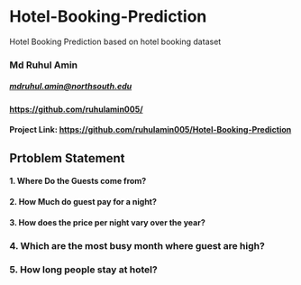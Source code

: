 # Hotel-Booking-Prediction
Hotel Booking Prediction based on hotel booking dataset
### Md Ruhul Amin
##### mdruhul.amin@northsouth.edu
#### https://github.com/ruhulamin005/
#### Project Link: https://github.com/ruhulamin005/Hotel-Booking-Prediction


## Prtoblem Statement
#### 1. Where Do the Guests come from?
#### 2. How Much do guest pay for a night?
#### 3. How does the price per night vary over the year?
### 4. Which are the most busy month where guest are high? 
### 5. How long people stay at hotel? 
